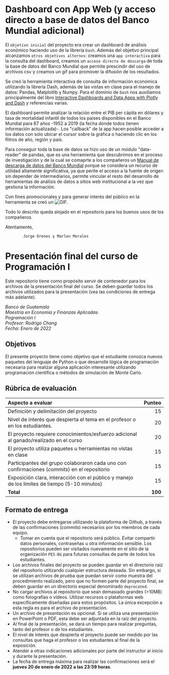 # Dashboard con App Web (y acceso directo a base de datos del Banco Mundial adicional)
El `objetivo inicial` del proyecto era crear un dashboard de análisis económico haciendo uso de la librería `Dash`.
Además del objetivo principal alcanzamos `otros objetivos alternos`: creamos una `app interactiva` para la consulta del dashboard, creamos un `acceso directo de descarga` de toda la base de datos del Banco Mundial que permite prescindir del uso de archivos csv y creamos un gif para promover la difusión de los resultados.

Se creó la herramienta interactiva de consulta de información económica utilizando la librería Dash, además de las vistas en clase para el manejo de datos: Pandas, Matplotlib y Numpy. Para el dominio de `Dash` nos auxiliamos principalmente del libro [Interactive Dashboards and Data Apps with Plotly and Dash](https://github.com/PES-BG/proyecto-y-operation-ultra-at-bletchley-park/blob/main/Referencias/Interactive%20Dashboard.pdf) y referencias varias.

El dashboard permite analizar la relación entre el PIB per cápita en dólares y tasa de mortalidad infantil de todos los países disponibles en el Banco Mundial para 67 años -1952 a 2019 (la fecha donde todos tienen información actualizada)-. Los "callback" de la app hacen posible acceder a los datos con solo ubicar el cursor sobre la gráfica o haciendo clic en los flitros de año, región y país.

Para conseguir toda la base de datos se hizo uso de un módulo "data-reader" de pandas, que es una herramienta que descubrimos en el proceso de investigación y de la cual se comaprte a los compañeros un [Manual de descarga de datos del Banco Mundial](https://github.com/PES-BG/proyecto-y-operation-ultra-at-bletchley-park/blob/main/Manual%20%20de%20descarga%20de%20data%20de%20Banco%20Mundial.ipynb) porque se considera un recurso de utilidad altamente significativa, ya que perite el acceso a la fuente de origen sin depender de intermediarios, permite vincular el resto del desarrollo de herramientas de análisis de datos a sitios web institucional a la vez que gestiona la información.

Con fines promocionales y para generar interés del público en la herramienta se creó un ![GIF](https://raw.githubusercontent.com/PES-BG/proyecto-y-operation-ultra-at-bletchley-park/main/DashboardWeb_PIBperCapita_Mortalidad_infantil.gif).

Todo lo descrito queda alojado en el repositorio para los buenos usos de los compañeros.

Atentamente,

            Jorge Orenos y Marlon Morales

# Presentación final del curso de Programación I

Este repositorio tiene como propósito servir de contenedor para los archivos de la presentación final del curso. Se deben guardar todos los archivos utilizados para la presentación (vea las condiciones de entrega más adelante). 

*Banco de Guatemala*  
*Maestría en Economía y Finanzas Aplicadas*  
*Pogramación I*  
*Profesor: Rodrigo Chang*  
*Fecha: Enero de 2022*

## Objetivos

El presente proyecto tiene como objetivo que el estudiante conozca nuevos paquetes del lenguaje de Python o que desarrolle lógica de programación necesaria para realizar alguna aplicación interesante utilizando programación científica o métodos de simulación de Monte Carlo. 


## Rúbrica de evaluación 

| Aspecto a evaluar                                                                             |  Punteo |
|:----------------------------------------------------------------------------------------------|--------:|
| Definición y delimitación del proyecto                                                        |      15 |
| Nivel de interés que despierta el tema en el profesor o en los estudiantes.                   |      20 |
| El proyecto requiere conocimientos/esfuerzo adicional al ganado/realizado en el curso         |      20 |
| El proyecto utiliza paquetes u herramientas no vistas en clase                                |      15 |
| Participantes del grupo colaboraron cada uno con confirmaciones (*commits*) en el repositorio |      15 |
| Exposición clara, interacción con el público y manejo de los límites de tiempo (5-10 minutos) |      15 |
| **Total**                                                                                     | **100** |


## Formato de entrega 

- El proyecto debe entregarse utilizando la plataforma de Github, a través de las confirmaciones (*commits*) necesarios por los miembros de cada equipo. 
  - Tomar en cuenta que el repositorio será público. Evitar compartir datos personales, contraseñas u otra información sensible. Los repositorios pueden ser visitados nuevamente en el sitio de la organización `PES-BG` para futuras consultas de parte de todos los estudiantes. 
- Los archivos finales del proyecto se pueden guardar en el directorio raíz del repositorio utilizando cualquier estructura deseada. Sin embargo, si se utilizan archivos de prueba que puedan servir como muestra del procedimiento realizado, pero que no formen parte del proyecto final, se deben guardar en un directorio especial denominado `deprecated`. 
- No cargar archivos al repositorio que sean demasiado grandes (>10MB) como fotografías o vídeos. Utilizar recursos o plataformas web específicamente diseñadas para estos propósitos. La única excepción a esta regla es para el archivo de presentación. 
- Un archivo de presentación es opcional. Si se utiliza una presentación en PowerPoint o PDF, esta debe ser adjuntada en la raíz del proyecto. 
- Al final de la presentación, se dará un tiempo para realizar preguntas, tanto del profesor o de los estudiantes. 
- El nivel de interés que despierta el proyecto puede ser medido por las consultas que haga el profesor o los estudiantes al final de la exposición.
- Atender a otras indicaciones adicionales por parte del instructor al inicio y durante la presentación. 
- La fecha de entrega máxima para realizar las confirmaciones será el **jueves 20 de enero de 2022 a las 23:59 horas**.